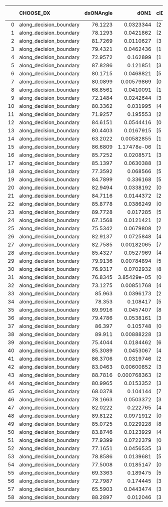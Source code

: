 |    | CHOOSE_DX               |   dxONAngle |        dON1 | cIDON1   |   dON_patch_1 |   nTON |         dON |   dxOFFAngle |      dOFF1 | cIDOFF1   |   dOFF_patch_1 |   nTOFF |       dOFF | SUCCESS   |   nExp |   dual_point_id |   subpoint_time_seconds |   total_execution_time |       logp |      dOFF/dON | Vote dOFF>dON   |
|---:|:------------------------|------------:|------------:|:---------|--------------:|-------:|------------:|-------------:|-----------:|:----------|---------------:|--------:|-----------:|:----------|-------:|----------------:|------------------------:|-----------------------:|-----------:|--------------:|:----------------|
|  0 | along_decision_boundary |     76.1223 | 0.0323344   | [2 7]    |   0.0323344   |      1 | 0.0323344   |      87.8004 | 0.00560781 | [2 7]     |     0.00560781 |       1 | 0.00560781 | False     |      1 |               1 |                0.973084 |                2.2015  |  0         |     0.173432  | False           |
|  1 | along_decision_boundary |     78.1293 | 0.0421862   | [2 7]    |   0.0421862   |      1 | 0.0421862   |      89.0547 | 0.163089   | [2 7]     |     0.163089   |       1 | 0.163089   | True      |      2 |               2 |                0.989015 |                3.28944 | -0.5       |     3.86593   | True            |
|  2 | along_decision_boundary |     81.7269 | 0.0110627   | [3 5]    |   0.0110627   |      1 | 0.0110627   |      83.2086 | 0.120994   | [3 5]     |     0.120994   |       1 | 0.120994   | True      |      3 |               3 |                0.708709 |                4.02581 | -0         |    10.9371    | True            |
|  3 | along_decision_boundary |     79.4321 | 0.0462436   | [1 6]    |   0.0462436   |      1 | 0.0462436   |      84.3825 | 0.253073   | [0 6]     |     0.253073   |       1 | 0.253073   | True      |      4 |               4 |                0.688923 |                4.82449 | -0.166667  |     5.47261   | True            |
|  4 | along_decision_boundary |     72.9572 | 0.162899    | [1 8]    |   0.162899    |      1 | 0.162899    |      80.0655 | 0.142281   | [0 8]     |     0.142281   |       1 | 0.142281   | False     |      5 |               5 |                1.263    |                6.1155  | -0.5       |     0.873429  | False           |
|  5 | along_decision_boundary |     87.8286 | 0.121851    | [3 6]    |   0.121851    |      1 | 0.121851    |      86.8456 | 0.0684615  | [3 6]     |     0.0684615  |       1 | 0.0684615  | False     |      6 |               6 |                0.769777 |                7.08951 | -0.1       |     0.561844  | False           |
|  6 | along_decision_boundary |     80.1715 | 0.0468821   | [5 7]    |   0.0468821   |      1 | 0.0468821   |      85.3138 | 0.116816   | [5 7]     |     0.116816   |       1 | 0.116816   | True      |      7 |               7 |                0.823856 |                8.02    | -0         |     2.49171   | True            |
|  7 | along_decision_boundary |     80.0899 | 0.00579869  | [0 1]    |   0.00579869  |      1 | 0.00579869  |      89.6525 | 0.0485399  | [0 1]     |     0.0485399  |       1 | 0.0485399  | True      |      8 |               8 |                0.680217 |                8.875   | -0.0714286 |     8.37085   | True            |
|  8 | along_decision_boundary |     68.8561 | 0.0410091   | [1 2]    |   0.0410091   |      1 | 0.0410091   |      87.8344 | 0.139903   | [0 2]     |     0.139903   |       1 | 0.139903   | True      |      9 |               9 |                1.37374  |               10.2925  | -0.25      |     3.41152   | True            |
|  9 | along_decision_boundary |     72.1484 | 0.0242644   | [3 6]    |   0.0242644   |      1 | 0.0242644   |      82.4575 | 0.0971543  | [3 6]     |     0.0971543  |       1 | 0.0971543  | True      |     10 |              10 |                0.967105 |               11.3095  | -0.5       |     4.00399   | True            |
| 10 | along_decision_boundary |     80.3362 | 0.031995    | [4 8]    |   0.031995    |      1 | 0.031995    |      86.7317 | 0.0163356  | [4 8]     |     0.0163356  |       1 | 0.0163356  | False     |     11 |              11 |                0.68965  |               12.2574  | -0.8       |     0.51057   | False           |
| 11 | along_decision_boundary |     71.9257 | 0.195553    | [2 3]    |   0.195553    |      1 | 0.195553    |      85.2867 | 0.159134   | [2 3]     |     0.159134   |       1 | 0.159134   | False     |     12 |              12 |                1.03694  |               13.495   | -0.409091  |     0.813767  | False           |
| 12 | along_decision_boundary |     84.6151 | 0.0544416   | [0 1]    |   0.0544416   |      1 | 0.0544416   |      89.8076 | 0.0284795  | [0 1]     |     0.0284795  |       1 | 0.0284795  | False     |     13 |              13 |                0.754964 |               14.3595  | -0.166667  |     0.52312   | False           |
| 13 | along_decision_boundary |     80.4403 | 0.0167915   | [5 7]    |   0.0167915   |      1 | 0.0167915   |      87.1748 | 0.00217586 | [5 7]     |     0.00217586 |       1 | 0.00217586 | False     |     14 |              14 |                0.648719 |               15.144   | -0.0384615 |     0.129581  | False           |
| 14 | along_decision_boundary |     63.2022 | 0.00582855  | [1 7]    |   0.00582855  |      1 | 0.00582855  |      88.6463 | 0.0397662  | [0 7]     |     0.0397662  |       1 | 0.0397662  | True      |     15 |              15 |                1.05552  |               16.3723  | -0         |     6.82266   | True            |
| 15 | along_decision_boundary |     86.6809 | 1.17478e-06 | [1 8]    |   1.17478e-06 |      1 | 1.17478e-06 |      81.5223 | 0.0706556  | [1 8]     |     0.0706556  |       1 | 0.0706556  | True      |     16 |              16 |                0.691407 |               17.1524  | -0.0333333 | 60143.7       | True            |
| 16 | along_decision_boundary |     85.7252 | 0.0208571   | [3 6]    |   0.0208571   |      1 | 0.0208571   |      89.6035 | 0.124864   | [3 6]     |     0.124864   |       1 | 0.124864   | True      |     17 |              17 |                1.14531  |               18.3436  | -0.125     |     5.98666   | True            |
| 17 | along_decision_boundary |     85.1397 | 0.0630388   | [3 6]    |   0.0630388   |      1 | 0.0630388   |      89.2114 | 0.739807   | [3 6]     |     0.739807   |       1 | 0.739807   | True      |     18 |              18 |                1.63071  |               20.0593  | -0.264706  |    11.7357    | True            |
| 18 | along_decision_boundary |     77.3592 | 0.068566    | [5 8]    |   0.068566    |      1 | 0.068566    |      82.5196 | 0.0339521  | [5 8]     |     0.0339521  |       1 | 0.0339521  | False     |     19 |              19 |                0.677759 |               20.8168  | -0.444444  |     0.495174  | False           |
| 19 | along_decision_boundary |     84.7899 | 0.336168    | [5 9]    |   0.336168    |      1 | 0.336168    |      79.2364 | 0.404177   | [5 9]     |     0.404177   |       1 | 0.404177   | True      |     20 |              20 |                0.968804 |               21.8505  | -0.236842  |     1.20231   | True            |
| 20 | along_decision_boundary |     82.9494 | 0.0338192   | [0 1]    |   0.0338192   |      1 | 0.0338192   |      89.2409 | 0.0952768  | [0 1]     |     0.0952768  |       1 | 0.0952768  | True      |     21 |              21 |                0.781257 |               22.7158  | -0.4       |     2.81724   | True            |
| 21 | along_decision_boundary |     84.7116 | 0.0144372   | [2 4]    |   0.0144372   |      1 | 0.0144372   |      83.3867 | 0.531934   | [2 4]     |     0.531934   |       1 | 0.531934   | True      |     22 |              22 |                0.77891  |               23.5536  | -0.595238  |    36.8448    | True            |
| 22 | along_decision_boundary |     85.8778 | 0.0386249   | [0 1]    |   0.0386249   |      1 | 0.0386249   |      87.9562 | 0.0186765  | [0 1]     |     0.0186765  |       1 | 0.0186765  | False     |     23 |              23 |                0.822571 |               24.4431  | -0.818182  |     0.483536  | False           |
| 23 | along_decision_boundary |     89.7728 | 0.017285    | [5 7]    |   0.017285    |      1 | 0.017285    |      89.1914 | 0.431875   | [5 7]     |     0.431875   |       1 | 0.431875   | True      |     24 |              24 |                0.646957 |               25.1858  | -0.543478  |    24.9855    | True            |
| 24 | along_decision_boundary |     67.1568 | 0.0121421   | [2 4]    |   0.0121421   |      1 | 0.0121421   |      89.6704 | 0.0214029  | [2 4]     |     0.0214029  |       1 | 0.0214029  | True      |     25 |              25 |                0.817178 |               26.0389  | -0.75      |     1.76271   | True            |
| 25 | along_decision_boundary |     75.5342 | 0.0679808   | [2 8]    |   0.0679808   |      1 | 0.0679808   |      88.8464 | 0.0913275  | [2 8]     |     0.0913275  |       1 | 0.0913275  | True      |     26 |              26 |                0.893807 |               27.0011  | -0.98      |     1.34343   | True            |
| 26 | along_decision_boundary |     82.9137 | 0.0725848   | [4 7]    |   0.0725848   |      1 | 0.0725848   |      87.4668 | 0.0307582  | [4 7]     |     0.0307582  |       1 | 0.0307582  | False     |     27 |              28 |                0.850034 |               29.1293  | -1.23077   |     0.423756  | False           |
| 27 | along_decision_boundary |     82.7585 | 0.00182065  | [7 9]    |   0.00182065  |      1 | 0.00182065  |      86.4027 | 0.255899   | [7 9]     |     0.255899   |       1 | 0.255899   | True      |     28 |              29 |                1.40151  |               30.6015  | -0.907407  |   140.554     | True            |
| 28 | along_decision_boundary |     85.4327 | 0.0527969   | [4 6]    |   0.0527969   |      1 | 0.0527969   |      89.5293 | 0.12141    | [4 6]     |     0.12141    |       1 | 0.12141    | True      |     29 |              30 |                0.985811 |               31.6342  | -1.14286   |     2.29958   | True            |
| 29 | along_decision_boundary |     79.9136 | 0.00784894  | [5 7]    |   0.00784894  |      1 | 0.00784894  |      80.3458 | 0.0579476  | [5 7]     |     0.0579476  |       1 | 0.0579476  | True      |     30 |              31 |                0.857183 |               32.6001  | -1.39655   |     7.38285   | True            |
| 30 | along_decision_boundary |     76.9317 | 0.0702932   | [8 9]    |   0.0702932   |      1 | 0.0702932   |      82.4749 | 0.0583549  | [8 9]     |     0.0583549  |       1 | 0.0583549  | False     |     31 |              32 |                0.887826 |               33.5179  | -1.66667   |     0.830164  | False           |
| 31 | along_decision_boundary |     76.8345 | 3.85429e-05 | [0 1]    |   3.85429e-05 |      1 | 3.85429e-05 |      79.6562 | 0.0413139  | [0 1]     |     0.0413139  |       1 | 0.0413139  | True      |     32 |              33 |                0.876371 |               34.4749  | -1.30645   |  1071.89      | True            |
| 32 | along_decision_boundary |     73.1275 | 0.00851768  | [4 7]    |   0.00851768  |      1 | 0.00851768  |      87.0978 | 0.106321   | [4 7]     |     0.106321   |       1 | 0.106321   | True      |     33 |              34 |                0.637486 |               35.2671  | -1.5625    |    12.4824    | True            |
| 33 | along_decision_boundary |     85.963  | 0.0396173   | [2 7]    |   0.0396173   |      1 | 0.0396173   |      86.2726 | 0.0882063  | [2 7]     |     0.0882063  |       1 | 0.0882063  | True      |     34 |              35 |                1.10079  |               36.421   | -1.83333   |     2.22646   | True            |
| 34 | along_decision_boundary |     78.353  | 0.108417    | [5 9]    |   0.108417    |      1 | 0.108417    |      83.5694 | 0.160056   | [5 9]     |     0.160056   |       1 | 0.160056   | True      |     35 |              36 |                0.862077 |               37.6327  | -2.11765   |     1.4763    | True            |
| 35 | along_decision_boundary |     89.9916 | 0.0457407   | [8 9]    |   0.0457407   |      1 | 0.0457407   |      86.7102 | 0.0122126  | [8 9]     |     0.0122126  |       1 | 0.0122126  | False     |     36 |              37 |                0.889442 |               38.7088  | -2.41429   |     0.266997  | False           |
| 36 | along_decision_boundary |     79.4786 | 0.0538161   | [3 6]    |   0.0538161   |      1 | 0.0538161   |      84.4765 | 0.0424363  | [3 6]     |     0.0424363  |       1 | 0.0424363  | False     |     37 |              38 |                0.784842 |               39.5559  | -2         |     0.788544  | False           |
| 37 | along_decision_boundary |     86.397  | 0.105748    | [0 9]    |   0.105748    |      1 | 0.105748    |      85.0991 | 0.190311   | [1 9]     |     0.190311   |       1 | 0.190311   | True      |     38 |              39 |                1.51061  |               41.1333  | -1.63514   |     1.79966   | True            |
| 38 | along_decision_boundary |     89.911  | 0.00888228  | [3 4]    |   0.00888228  |      1 | 0.00888228  |      87.3988 | 0.00669308 | [3 4]     |     0.00669308 |       1 | 0.00669308 | False     |     39 |              40 |                0.84213  |               42.039   | -1.89474   |     0.753532  | False           |
| 39 | along_decision_boundary |     75.4044 | 0.0184462   | [6 9]    |   0.0184462   |      1 | 0.0184462   |      88.5402 | 0.125593   | [6 9]     |     0.125593   |       1 | 0.125593   | True      |     40 |              41 |                1.54402  |               43.6041  | -1.55128   |     6.80863   | True            |
| 40 | along_decision_boundary |     85.3089 | 0.0453067   | [4 6]    |   0.0453067   |      1 | 0.0453067   |      87.776  | 0.237896   | [4 6]     |     0.237896   |       1 | 0.237896   | True      |     41 |              42 |                0.887984 |               44.8853  | -1.8       |     5.25079   | True            |
| 41 | along_decision_boundary |     86.3706 | 0.0319746   | [2 7]    |   0.0319746   |      1 | 0.0319746   |      85.6276 | 0.578929   | [2 7]     |     0.578929   |       1 | 0.578929   | True      |     42 |              43 |                1.60079  |               46.7255  | -2.06098   |    18.1059    | True            |
| 42 | along_decision_boundary |     83.0463 | 0.00600852  | [3 5]    |   0.00600852  |      1 | 0.00600852  |      83.9311 | 0.063093   | [3 5]     |     0.063093   |       1 | 0.063093   | True      |     43 |              44 |                0.646694 |               47.744   | -2.33333   |    10.5006    | True            |
| 43 | along_decision_boundary |     88.7816 | 0.000768363 | [2 7]    |   0.000768363 |      1 | 0.000768363 |      86.1064 | 0.232783   | [2 7]     |     0.232783   |       1 | 0.232783   | True      |     44 |              45 |                0.773066 |               48.661   | -2.61628   |   302.959     | True            |
| 44 | along_decision_boundary |     80.9965 | 0.0153352   | [3 9]    |   0.0153352   |      1 | 0.0153352   |      81.4982 | 0.120482   | [3 9]     |     0.120482   |       1 | 0.120482   | True      |     45 |              46 |                0.660275 |               49.4788  | -2.90909   |     7.8566    | True            |
| 45 | along_decision_boundary |     68.0378 | 0.104144    | [7 9]    |   0.104144    |      1 | 0.104144    |      76.543  | 0.0128002  | [7 9]     |     0.0128002  |       1 | 0.0128002  | False     |     46 |              47 |                0.684261 |               50.2794  | -3.21111   |     0.122908  | False           |
| 46 | along_decision_boundary |     78.1663 | 0.0503372   | [3 5]    |   0.0503372   |      1 | 0.0503372   |      87.1808 | 0.00342347 | [3 5]     |     0.00342347 |       1 | 0.00342347 | False     |     47 |              48 |                0.781152 |               51.1365  | -2.78261   |     0.0680107 | False           |
| 47 | along_decision_boundary |     82.0222 | 0.222765    | [4 6]    |   0.222765    |      1 | 0.222765    |      89.2018 | 0.242085   | [4 6]     |     0.242085   |       1 | 0.242085   | True      |     48 |              49 |                0.777607 |               51.9361  | -2.39362   |     1.08673   | True            |
| 48 | along_decision_boundary |     89.8122 | 0.0971912   | [0 1]    |   0.0971912   |      1 | 0.0971912   |      85.1205 | 0.226503   | [0 1]     |     0.226503   |       1 | 0.226503   | True      |     49 |              50 |                1.00678  |               53.0382  | -2.66667   |     2.33049   | True            |
| 49 | along_decision_boundary |     85.0725 | 0.0229228   | [8 9]    |   0.0229228   |      1 | 0.0229228   |      87.8304 | 0.502421   | [8 9]     |     0.502421   |       1 | 0.502421   | True      |     50 |              51 |                0.786371 |               53.9184  | -2.94898   |    21.918     | True            |
| 50 | along_decision_boundary |     83.8746 | 0.0123929   | [4 7]    |   0.0123929   |      1 | 0.0123929   |      86.9255 | 0.049487   | [4 7]     |     0.049487   |       1 | 0.049487   | True      |     51 |              52 |                1.06188  |               55.0484  | -3.24      |     3.99318   | True            |
| 51 | along_decision_boundary |     77.9399 | 0.0722379   | [0 1]    |   0.0722379   |      1 | 0.0722379   |      86.6446 | 0.0473759  | [0 1]     |     0.0473759  |       1 | 0.0473759  | False     |     52 |              53 |                0.796286 |               55.8646  | -3.53922   |     0.655832  | False           |
| 52 | along_decision_boundary |     77.1651 | 0.0456535   | [3 7]    |   0.0456535   |      1 | 0.0456535   |      88.7291 | 0.143084   | [3 7]     |     0.143084   |       1 | 0.143084   | True      |     53 |              54 |                0.70221  |               56.6105  | -3.11538   |     3.13413   | True            |
| 53 | along_decision_boundary |     78.8586 | 0.0139681   | [5 9]    |   0.0139681   |      1 | 0.0139681   |      87.0205 | 0.00899059 | [5 9]     |     0.00899059 |       1 | 0.00899059 | False     |     54 |              55 |                0.709569 |               57.4101  | -3.40566   |     0.643651  | False           |
| 54 | along_decision_boundary |     77.5008 | 0.0185147   | [0 1]    |   0.0185147   |      1 | 0.0185147   |      81.9315 | 0.331187   | [0 1]     |     0.331187   |       1 | 0.331187   | True      |     55 |              56 |                1.03857  |               58.4734  | -3         |    17.8877    | True            |
| 55 | along_decision_boundary |     69.3363 | 0.189475    | [5 9]    |   0.189475    |      1 | 0.189475    |      86.5536 | 0.0101755  | [5 9]     |     0.0101755  |       1 | 0.0101755  | False     |     56 |              57 |                0.74506  |               59.2625  | -3.28182   |     0.0537037 | False           |
| 56 | along_decision_boundary |     72.7987 | 0.174445    | [3 5]    |   0.174445    |      1 | 0.174445    |      84.2132 | 0.469688   | [3 5]     |     0.469688   |       1 | 0.469688   | True      |     57 |              58 |                1.17288  |               60.5053  | -2.89286   |     2.69247   | True            |
| 57 | along_decision_boundary |     65.5903 | 0.0443474   | [3 7]    |   0.0443474   |      1 | 0.0443474   |      79.5285 | 0.476575   | [3 7]     |     0.476575   |       1 | 0.476575   | True      |     58 |              59 |                0.905858 |               61.5687  | -3.16667   |    10.7464    | True            |
| 58 | along_decision_boundary |     88.2897 | 0.012046    | [3 4]    |   0.012046    |      1 | 0.012046    |      87.9349 | 0.0489561  | [3 4]     |     0.0489561  |       1 | 0.0489561  | True      |     59 |              60 |                0.848624 |               62.5472  | -3.44828   |     4.06409   | True            |